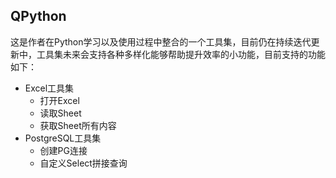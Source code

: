 <!--
 * @Date: 2022-02-23 13:48:48
 * @LastEditors: ChocoboQJJ
 * @LastEditTime: 2022-02-23 15:04:35
 * @FilePath: \QPython\README.md
-->
## QPython
这是作者在Python学习以及使用过程中整合的一个工具集，目前仍在持续迭代更新中，工具集未来会支持各种多样化能够帮助提升效率的小功能，目前支持的功能如下：
- Excel工具集
  - 打开Excel
  - 读取Sheet
  - 获取Sheet所有内容
- PostgreSQL工具集
  - 创建PG连接
  - 自定义Select拼接查询